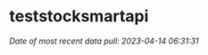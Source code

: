 
<!-- README.md is generated from README.Rmd. Please edit that file -->

# teststocksmartapi

*Date of most recent data pull: 2023-04-14 06:31:31*
